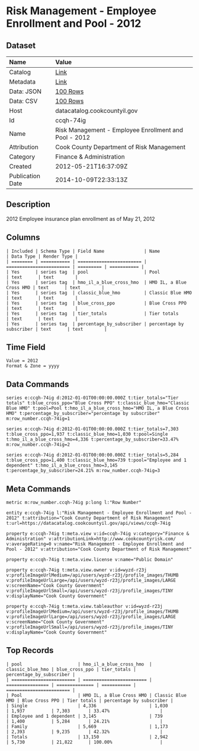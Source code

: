 # Risk Management - Employee Enrollment and Pool - 2012

## Dataset

| Name | Value |
| :--- | :---- |
| Catalog | [Link](https://catalog.data.gov/dataset/risk-management-employee-enrollment-and-pool-2012-d0e45) |
| Metadata | [Link](https://datacatalog.cookcountyil.gov/api/views/ccqh-74ig) |
| Data: JSON | [100 Rows](https://datacatalog.cookcountyil.gov/api/views/ccqh-74ig/rows.json?max_rows=100) |
| Data: CSV | [100 Rows](https://datacatalog.cookcountyil.gov/api/views/ccqh-74ig/rows.csv?max_rows=100) |
| Host | datacatalog.cookcountyil.gov |
| Id | ccqh-74ig |
| Name | Risk Management - Employee Enrollment and Pool - 2012 |
| Attribution | Cook County Department of Risk Management |
| Category | Finance & Administration |
| Created | 2012-05-21T16:37:09Z |
| Publication Date | 2014-10-09T22:33:13Z |

## Description

2012 Employee insurance plan enrollment as of May 21, 2012

## Columns

```ls
| Included | Schema Type | Field Name               | Name                     | Data Type | Render Type |
| ======== | =========== | ======================== | ======================== | ========= | =========== |
| Yes      | series tag  | pool                     | Pool                     | text      | text        |
| Yes      | series tag  | hmo_il_a_blue_cross_hmo  | HMO IL, a Blue Cross HMO | text      | text        |
| Yes      | series tag  | classic_blue_hmo         | Classic Blue HMO         | text      | text        |
| Yes      | series tag  | blue_cross_ppo           | Blue Cross PPO           | text      | text        |
| Yes      | series tag  | tier_totals              | Tier totals              | text      | text        |
| Yes      | series tag  | percentage_by_subscriber | percentage by subscriber | text      | text        |
```

## Time Field

```ls
Value = 2012
Format & Zone = yyyy
```

## Data Commands

```ls
series e:ccqh-74ig d:2012-01-01T00:00:00.000Z t:tier_totals="Tier totals" t:blue_cross_ppo="Blue Cross PPO" t:classic_blue_hmo="Classic Blue HMO" t:pool=Pool t:hmo_il_a_blue_cross_hmo="HMO IL, a Blue Cross HMO" t:percentage_by_subscriber="percentage by subscriber" m:row_number.ccqh-74ig=1

series e:ccqh-74ig d:2012-01-01T00:00:00.000Z t:tier_totals=7,303 t:blue_cross_ppo=1,937 t:classic_blue_hmo=1,030 t:pool=Single t:hmo_il_a_blue_cross_hmo=4,336 t:percentage_by_subscriber=33.47% m:row_number.ccqh-74ig=2

series e:ccqh-74ig d:2012-01-01T00:00:00.000Z t:tier_totals=5,284 t:blue_cross_ppo=1,400 t:classic_blue_hmo=739 t:pool="Employee and 1 dependent" t:hmo_il_a_blue_cross_hmo=3,145 t:percentage_by_subscriber=24.21% m:row_number.ccqh-74ig=3
```

## Meta Commands

```ls
metric m:row_number.ccqh-74ig p:long l:"Row Number"

entity e:ccqh-74ig l:"Risk Management - Employee Enrollment and Pool - 2012" t:attribution="Cook County Department of Risk Management" t:url=https://datacatalog.cookcountyil.gov/api/views/ccqh-74ig

property e:ccqh-74ig t:meta.view v:id=ccqh-74ig v:category="Finance & Administration" v:attributionLink=http://www.cookcountyrisk.com/ v:averageRating=0 v:name="Risk Management - Employee Enrollment and Pool - 2012" v:attribution="Cook County Department of Risk Management"

property e:ccqh-74ig t:meta.view.license v:name="Public Domain"

property e:ccqh-74ig t:meta.view.owner v:id=wyzd-r23j v:profileImageUrlMedium=/api/users/wyzd-r23j/profile_images/THUMB v:profileImageUrlLarge=/api/users/wyzd-r23j/profile_images/LARGE v:screenName="Cook County Government" v:profileImageUrlSmall=/api/users/wyzd-r23j/profile_images/TINY v:displayName="Cook County Government"

property e:ccqh-74ig t:meta.view.tableauthor v:id=wyzd-r23j v:profileImageUrlMedium=/api/users/wyzd-r23j/profile_images/THUMB v:profileImageUrlLarge=/api/users/wyzd-r23j/profile_images/LARGE v:screenName="Cook County Government" v:profileImageUrlSmall=/api/users/wyzd-r23j/profile_images/TINY v:displayName="Cook County Government"
```

## Top Records

```ls
| pool                     | hmo_il_a_blue_cross_hmo  | classic_blue_hmo | blue_cross_ppo | tier_totals | percentage_by_subscriber | 
| ======================== | ======================== | ================ | ============== | =========== | ======================== | 
| Pool                     | HMO IL, a Blue Cross HMO | Classic Blue HMO | Blue Cross PPO | Tier totals | percentage by subscriber | 
| Single                   | 4,336                    | 1,030            | 1,937          | 7,303       | 33.47%                   | 
| Employee and 1 dependent | 3,145                    | 739              | 1,400          | 5,284       | 24.21%                   | 
| Family                   | 5,669                    | 1,173            | 2,393          | 9,235       | 42.32%                   | 
| Totals                   | 13,150                   | 2,942            | 5,730          | 21,822      | 100.00%                  | 
```